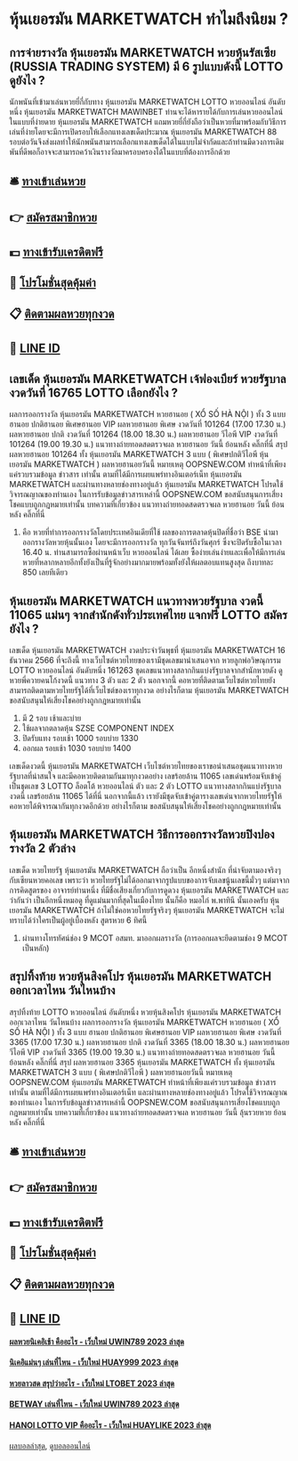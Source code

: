 # หุ้นเยอรมัน MARKETWATCH ทำไมถึงนิยม ?
## การจ่ายรางวัล หุ้นเยอรมัน MARKETWATCH หวยหุ้นรัสเซีย (RUSSIA TRADING SYSTEM) มี 6 รูปแบบดังนี้ LOTTO ดูยังไง ?
นักพนันที่เข้ามาเล่นหวยยี่กี่กับทาง หุ้นเยอรมัน MARKETWATCH LOTTO หวยออนไลน์ อันดับหนึ่ง หุ้นเยอรมัน MARKETWATCH MAWINBET ท่านจะได้หารายได้กับการเล่นหวยออนไลน์ในแบบที่ง่ายดาย หุ้นเยอรมัน MARKETWATCH แถมหวยยี่กี่ยังถือว่าเป็นหวยที่มาพร้อมกับวิธีการเล่นที่ง่ายโดยจะมีการเปิดรอบให้เลือกแทงเลขเด็ดประมาณ หุ้นเยอรมัน MARKETWATCH 88 รอบต่อวันจึงส่งผลทำให้นักพนันสามารถเลือกแทงเลขเด็ดได้ในแบบไม่จำกัดและถ้าท่านมีดวงการเดิมพันที่ดีพอก็อาจจะสามารถคว้าเงินรางวัลมาครอบครองได้ในแบบที่ต้องการอีกด้วย

## 🛎 [ทางเข้าเล่นหวย](https://bit.ly/3BG5bNw)
## 👉 [สมัครสมาชิกหวย](https://bit.ly/3BG5bNw)
## 💵 [ทางเข้ารับเครดิตฟรี](https://bit.ly/3C3mvgS)
## 👑 [โปรโมชั่นสุดคุ้มค่า](https://bit.ly/3C3mvgS)
## 📋 [ติดตามผลหวยทุกงวด](https://bit.ly/3C3mvgS)
## 📱 [LINE ID](https://bit.ly/3C3mvgS)

## เลขเด็ด หุ้นเยอรมัน MARKETWATCH เจ้ฟองเบียร์ หวยรัฐบาล งวดวันที่ 16765 LOTTO เลือกยังไง ?
ผลการออกรางวัล หุ้นเยอรมัน MARKETWATCH หวยฮานอย ( XỔ SỐ HÀ NỘI ) ทั้ง 3 แบบ ฮานอย ปกติฮานอย พิเศษฮานอย VIP
ผลหวยฮานอย พิเศษ งวดวันที่ 101264 (17.00 17.30 น.)
ผลหวยฮานอย ปกติ งวดวันที่ 101264 (18.00 18.30 น.)
ผลหวยฮานอย วีไอพี VIP งวดวันที่ 101264 (19.00 19.30 น.)
 แนวทางถ่ายทอดสดตรวจผล หวยฮานอย วันนี้ ย้อนหลัง คลิ๊กที่นี่ 
สรุป ผลหวยฮานอย 101264 ทั้ง หุ้นเยอรมัน MARKETWATCH 3 แบบ ( พิเศษปกติวีไอพี หุ้นเยอรมัน MARKETWATCH ) ผลหวยฮานอยวันนี้
หมายเหตุ OOPSNEW.COM ทำหน้าที่เพียงแค่รวบรวมข้อมูล ข่าวสาร เท่านั้น ตามที่ได้มีการเผยแพร่ทางอินเตอร์เน็ท หุ้นเยอรมัน MARKETWATCH และผ่านทางหลายช่องทางอยู่แล้ว หุ้นเยอรมัน MARKETWATCH โปรดใช้วิจารณญาณของท่านเอง ในการรับข้อมูลข่าวสารเหล่านี้ OOPSNEW.COM ขอสนับสนุนการเสี่ยงโชคแบบถูกกฎหมายเท่านั้น
บทความที่เกี่ยวข้อง
แนวทางถ่ายทอดสดตรวจผล หวยฮานอย วันนี้ ย้อนหลัง คลิ๊กที่นี่
1. คือ หวยที่ทำการออกรางวัลโดยประเทศอินเดียที่ใช้ ผลของการตลาดหุ้นปิดที่ชื่อว่า BSE นำมาออกรางวัลหวยหุ้นนั้นเอง โดยจะมีการออกรางวัล ทุกวันจันทร์ถึงวันศุกร์ ซึ่งจะปิดรับซื้อในเวลา 16.40 น. ท่านสามารถซื้อผ่านหน้าเว็บ หวยออนไลน์ ได้เลย ซื้อง่ายเล่นง่ายและเพื่อให้มีการเล่นหวยที่หลากหลายอีกทั้งยังเป็นที่รู้จักอย่างมากมายพร้อมทั้งยังให้ผลตอบแทนสูงสุด ถึงบาทละ 850 เลยทีเดียว

## หุ้นเยอรมัน MARKETWATCH แนวทางหวยรัฐบาล งวดนี้ 11065 แม่นๆ จากสำนักดังทั่วประเทศไทย แจกฟรี LOTTO สมัครยังไง ?
เลขเด็ด หุ้นเยอรมัน MARKETWATCH งวดประจำวันพุธที่ หุ้นเยอรมัน MARKETWATCH 16 ธันวาคม 2566 ที่จะถึงนี้ ทางเว็บไซต์หวยไทยของเรามีชุดเลขมานำเสนอจาก หวยลูกพ่อวิษณุกรรม LOTTO หวยออนไลน์ อันดับหนึ่ง 161263 ชุดเลขแนวทางสลากกินแบ่งรัฐบาลจากสำนักหวยดัง ดูหวยพี่ควายคนโก้งวดนี้ แนวทาง 3 ตัว และ 2 ตัว นอกจากนี้ คอหวยที่ติดตามเว็บไซต์หวยไทยยังสามารถติดตามหวยไทยรัฐได้ที่เว็บไซต์ของเราทุกงวด อย่างไรก็ตาม หุ้นเยอรมัน MARKETWATCH ขอสนับสนุนให้เสี่ยงโชคอย่างถูกกฎหมายเท่านั้น
1. มี 2 รอบ เช้าและบ่าย
2. ใช้ผลจากตลาดหุ้น SZSE COMPONENT INDEX
3. ปิดรับแทง รอบเช้า 1000 รอบบ่าย 1330
4. ออกผล รอบเช้า 1030 รอบบ่าย 1400

เลขเด็ดงวดนี้ หุ้นเยอรมัน MARKETWATCH เว็บไซต์หวยไทยของเราขอนำเสนอชุดแนวทางหวยรัฐบาลที่น่าสนใจ และมีคอหวยติดตามกันมาทุกงวดอย่าง เลขร้อยล้าน 11065 เลขเด่นพร้อมจับเข้าคู่เป็นชุดเลข 3 LOTTO ล็อตโต้ หวยออนไลน์ ตัว และ 2 ตัว LOTTO แนวทางสลากกินแบ่งรัฐบาลงวดนี้ เลขร้อยล้าน 11065 ได้ที่นี่ นอกจากนี้แล้ว เรายังมีชุดจับเข้าคู่ตารางเลขเด่นจากหวยไทยรัฐให้คอหวยได้พิจารณากันทุกงวดอีกด้วย อย่างไรก็ตาม ขอสนับสนุนให้เสี่ยงโชคอย่างถูกกฎหมายเท่านั้น

## หุ้นเยอรมัน MARKETWATCH วิธีการออกรางวัลหวยปิงปองรางวัล 2 ตัวล่าง
เลขเด็ด หวยไทยรัฐ หุ้นเยอรมัน MARKETWATCH ถือว่าเป็น อีกหนึ่งสำนัก ที่น่าจับตามองจริงๆ กับเซียนหวยคอเลข เพราะว่า หวยไทยรัฐไม่ได้ออกมาจากรูปแบบของการจับเลขนู้นเลขนี้มั่วๆ แต่มาจากการคิดสูตรของ อาจารย์ท่านหนึ่ง ที่มีชื่อเสียงเกี่ยวกับการดูดวง หุ้นเยอรมัน MARKETWATCH และว่ากันว่า เป็นอีกหนึ่งหมอดู ที่ดูแม่นมากที่สุดในเมืองไทย นั้นก็คือ หมอไก่ พ.พาทินี นั้นเองครับ หุ้นเยอรมัน MARKETWATCH ถ้าไม่ใช่คอหวยไทยรัฐจริงๆ หุ้นเยอรมัน MARKETWATCH จะไม่ทราบได้ว่าใครเป็นผู้อยู่เบื้องหลัง สูตรหวย 6 ทิศนี้
1. ผ่านทางโทรทัศน์ช่อง 9 MCOT อสมท. มาออกผลรางวัล (การออกผลจะยึดตามช่อง 9 MCOT เป็นหลัก)

## สรุปทิ้งท้าย หวยหุ้นสิงคโปร หุ้นเยอรมัน MARKETWATCH ออกเวลาไหน วันไหนบ้าง
สรุปทิ้งท้าย LOTTO หวยออนไลน์ อันดับหนึ่ง หวยหุ้นสิงคโปร หุ้นเยอรมัน MARKETWATCH ออกเวลาไหน วันไหนบ้าง ผลการออกรางวัล หุ้นเยอรมัน MARKETWATCH หวยฮานอย ( XỔ SỐ HÀ NỘI ) ทั้ง 3 แบบ ฮานอย ปกติฮานอย พิเศษฮานอย VIP
ผลหวยฮานอย พิเศษ งวดวันที่ 3365 (17.00 17.30 น.)
ผลหวยฮานอย ปกติ งวดวันที่ 3365 (18.00 18.30 น.)
ผลหวยฮานอย วีไอพี VIP งวดวันที่ 3365 (19.00 19.30 น.)
 แนวทางถ่ายทอดสดตรวจผล หวยฮานอย วันนี้ ย้อนหลัง คลิ๊กที่นี่ 
สรุป ผลหวยฮานอย 3365 หุ้นเยอรมัน MARKETWATCH ทั้ง หุ้นเยอรมัน MARKETWATCH 3 แบบ ( พิเศษปกติวีไอพี ) ผลหวยฮานอยวันนี้
หมายเหตุ OOPSNEW.COM หุ้นเยอรมัน MARKETWATCH ทำหน้าที่เพียงแค่รวบรวมข้อมูล ข่าวสาร เท่านั้น ตามที่ได้มีการเผยแพร่ทางอินเตอร์เน็ท และผ่านทางหลายช่องทางอยู่แล้ว โปรดใช้วิจารณญาณของท่านเอง ในการรับข้อมูลข่าวสารเหล่านี้ OOPSNEW.COM ขอสนับสนุนการเสี่ยงโชคแบบถูกกฎหมายเท่านั้น
บทความที่เกี่ยวข้อง
แนวทางถ่ายทอดสดตรวจผล หวยฮานอย วันนี้ ลุ้นรวยหวย ย้อนหลัง คลิ๊กที่นี่

## 🛎 [ทางเข้าเล่นหวย](https://bit.ly/3BG5bNw)
## 👉 [สมัครสมาชิกหวย](https://bit.ly/3BG5bNw)
## 💵 [ทางเข้ารับเครดิตฟรี](https://bit.ly/3C3mvgS)
## 👑 [โปรโมชั่นสุดคุ้มค่า](https://bit.ly/3C3mvgS)
## 📋 [ติดตามผลหวยทุกงวด](https://bit.ly/3C3mvgS)
## 📱 [LINE ID](https://bit.ly/3C3mvgS)

#### [ผลหวยนิเคอิเช้า คืออะไร - เว็บใหม่ UWIN789 2023 ล่าสุด](https://atom.io/themes/ผลหวยนิเคอิเช้า%20คืออะไร%20-%20เว็บใหม่%20uwin789%202023%20ล่าสุด)
#### [นิเคอิแม่นๆ เล่นที่ไหน - เว็บใหม่ HUAY999 2023 ล่าสุด](https://atom.io/themes/นิเคอิแม่นๆ%20เล่นที่ไหน%20-%20เว็บใหม่%20huay999%202023%20ล่าสุด)
#### [หวยลาวสด สรุปว่าอะไร - เว็บใหม่ LTOBET 2023 ล่าสุด](https://atom.io/themes/หวยลาวสด%20สรุปว่าอะไร%20-%20เว็บใหม่%20ltobet%202023%20ล่าสุด)
#### [BETWAY เล่นที่ไหน - เว็บใหม่ UWIN789 2023 ล่าสุด](https://atom.io/themes/betway%20เล่นที่ไหน%20-%20เว็บใหม่%20uwin789%202023%20ล่าสุด)
#### [HANOI LOTTO VIP คืออะไร - เว็บใหม่ HUAYLIKE 2023 ล่าสุด](https://atom.io/themes/hanoi%20lotto%20vip%20คืออะไร%20-%20เว็บใหม่%20huaylike%202023%20ล่าสุด)

[ผลบอลล่าสุด](https://siamsport.tv "ผลบอลล่าสุด"), [ดูบอลออนไลน์](https://siamsport.tv/ดูบอลสด "ดูบอลออนไลน์")